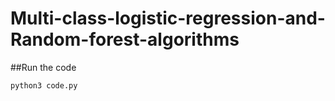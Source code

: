 # Multi-class-logistic-regression-and-Random-forest-algorithms

##Run the code
```python
python3 code.py
```
